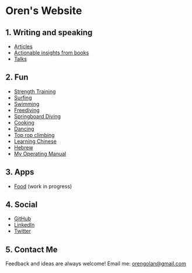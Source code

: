 <!-- numbers -->


# Oren's Website

## 1. Writing and speaking
* [Articles](articles/)
* [Actionable insights from books](actionable-books/)
* [Talks](talks/)

## 2. Fun
* [Strength Training](strength-training/)
* [Surfing](surf/)
* [Swimming](swim/)
* [Freediving](freediving/)
* [Springboard Diving](springboard-diving/)
* [Cooking](cook/)
* [Dancing](dance/)
* [Top rop climbing](top-rope/)
* [Learning Chinese](chinese/)
* [Hebrew](hebrew/)
* [My Operating Manual](operating-manual/)

## 3. Apps
* [Food](https://oren.github.io/food/) (work in progress)

## 4. Social

* [GitHub](https://www.github.com/oren)
* [LinkedIn](https://www.linkedin.com/in/orengolan)
* [Twitter](https://www.twitter.com/oreng)

## 5. Contact Me
Feedback and ideas are always welcome! Email me: <orengolan@gmail.com>
